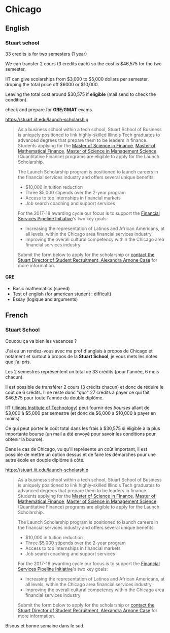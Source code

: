 # Chicago

## English

### Stuart school

33 credits is for two semesters (1 year)

We can transfer 2 cours (3 credits each) so the cost is \$46,575 for the two semester.

​IIT can give scolarships from  \$3,000  to $5,000 dollars per semester, droping the total price off \$6000 or \$10,000.

Leaving the total cost around \$30,575 if **eligible** (mail send to check the condition).

check and prepare for **GRE**/**GMAT** exams.

https://stuart.iit.edu/launch-scholarship

> As a business school within a tech school, Stuart School of Business is uniquely positioned to link highly-skilled Illinois Tech graduates to advanced degrees that prepare them to be leaders in finance. Students applying for the [Master of Science in Finance](https://stuart.iit.edu/programs/ms-finance), [Master of Mathematical Finance](https://stuart.iit.edu/programs/master-mathematical-finance-mmf), [Master of Science in Management Science](https://stuart.iit.edu/programs/management-science) (Quantitative Finance) programs are eligible to apply for the Launch Scholarship. 
>
> The Launch Scholarship program is positioned to launch careers in the financial services industry and offers several unique benefits: 
>
> - $10,000 in tuition reduction 
> - Three $5,000 stipends over the 2-year program 
> - Access to top internships in financial markets 
> - Job search coaching and support services
>
> For the 2017-18 awarding cycle our focus is to support the [Financial Services Pipeline Initiative](http://www.fspchicago.org/about-us/history/)'s two key goals: 
>
> - Increasing the representation of Latinos and African Americans, at all levels, within the Chicago area financial services industry
> - Improving the overall cultural competency within the Chicago area financial services industry
>
> Submit the form below to apply for the scholarship or [contact the Stuart Director of Student Recruitment, Alexandra Arnone Case](mailto:acase2@stuart.iit.edu) for more information. 

#### GRE

* Basic mathematics (speed)
* Test of english (for american student : difficult)
* Essay (logique and arguments)

## French

### Stuart School

Coucou ça va bien les vacances ?

 J'ai eu un rendez-vous avec ma prof d'anglais à propos de Chicago et notament et surtout à propos de la **Stuart School**, je vous mets les notes que j'ai pris.

Les 2 semestres représentent un total de 33 crédits (pour l'année, 6 mois chacun).

Il est possible de transférer 2 cours (3 crédits chacun) et donc de réduire le coût de 6 crédits. Il ne reste donc "*que*"  27 crédits à payer ce qui fait \$46,575 pour toute l'année du double diplôme.

IIT ([Illinois Institute of Technology](https://web.iit.edu/)) peut fournir des *bourses* allant de \$3,000 à \$5,000 par semestre (et donc de \$6,000 à \$10,000 à payer en moins). 

Ce qui peut porter le coût total dans les frais à \$30,575 si éligible à la plus importante bourse (un mail a été envoyé pour savoir les conditions pour obtenir la bourse).

Dans le cas de Chicago, vu qu'il représente un coût important, il est possible de mettre un option dessus et de faire les démarches pour une autre école en douple diplôme à côté.

https://stuart.iit.edu/launch-scholarship

> As a business school within a tech school, Stuart School of Business is uniquely positioned to link highly-skilled Illinois Tech graduates to advanced degrees that prepare them to be leaders in finance. Students applying for the [Master of Science in Finance](https://stuart.iit.edu/programs/ms-finance), [Master of Mathematical Finance](https://stuart.iit.edu/programs/master-mathematical-finance-mmf), [Master of Science in Management Science](https://stuart.iit.edu/programs/management-science) (Quantitative Finance) programs are eligible to apply for the Launch Scholarship. 
>
> The Launch Scholarship program is positioned to launch careers in the financial services industry and offers several unique benefits: 
>
> - $10,000 in tuition reduction 
> - Three $5,000 stipends over the 2-year program 
> - Access to top internships in financial markets 
> - Job search coaching and support services
>
> For the 2017-18 awarding cycle our focus is to support the [Financial Services Pipeline Initiative](http://www.fspchicago.org/about-us/history/)'s two key goals: 
>
> - Increasing the representation of Latinos and African Americans, at all levels, within the Chicago area financial services industry
> - Improving the overall cultural competency within the Chicago area financial services industry
>
> Submit the form below to apply for the scholarship or [contact the Stuart Director of Student Recruitment, Alexandra Arnone Case](mailto:acase2@stuart.iit.edu) for more information. 

Bisous et bonne semaine dans le sud.